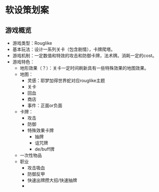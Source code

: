 # 软设策划案



## 游戏概览

- 游戏类型：Rouglike
- 基本玩法：设计一系列关卡（包含剧情），卡牌爬塔。
- 游戏机制：一定数值和特效的攻击和防御卡牌，法术牌。消耗一定的cost。
- 游戏特色：
  - 地形效果（？）：关卡一定时间刷新具有一些特殊效果的地图效果。
  - 地图：
    - 灵感：耶梦加得世界蛇对应rouglike主题
    - 关卡
    - 回血
    - 商店
    - 事件：正面or负面
  - 卡牌：
    - 攻击
    - 防御
    - 特殊效果卡牌
      - 抽牌
      - 诅咒牌
      - de/buff牌
  - 一次性物品
  - 职业
    - 攻击吸血
    - 防御反甲
    - 快速出牌攒大招/快速抽牌
    - 

